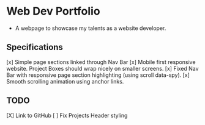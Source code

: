 Web Dev Portfolio
=================
- A webpage to showcase my talents as a website developer.

Specifications
--------------

[x] Simple page sections linked through Nav Bar
[x] Mobile first responsive website. Project Boxes should wrap nicely on smaller screens.
[x] Fixed Nav Bar with responsive page section highlighting (using scroll data-spy).
[x] Smooth scrolling animation using anchor links.

TODO
----
[X] Link to GitHub
[ ] Fix Projects Header styling


